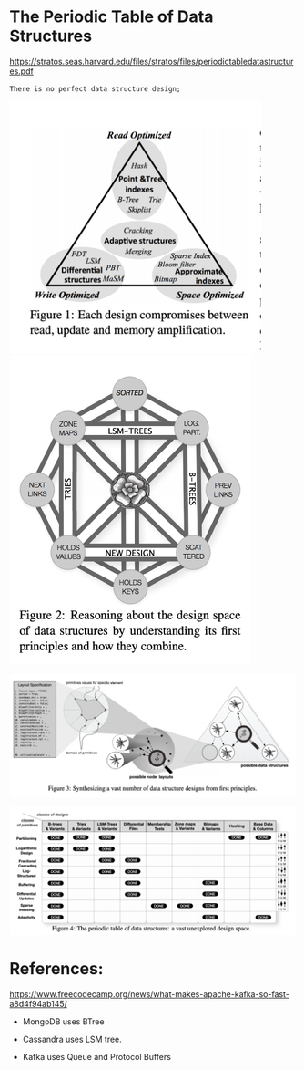 # The Periodic Table of Data Structures

https://stratos.seas.harvard.edu/files/stratos/files/periodictabledatastructures.pdf

```
There is no perfect data structure design;
```

<img src="images/Data_Compromise.png" alt="image" width="442" height="443"/>

<img src="images/Design_Space.png" alt="image" width="424" height="542"/>

![image](images/First_Principles.png)

![image](images/Periodic_Tables.png)


# References:

https://www.freecodecamp.org/news/what-makes-apache-kafka-so-fast-a8d4f94ab145/

* MongoDB uses BTree

* Cassandra uses LSM tree.

* Kafka uses Queue and Protocol Buffers

